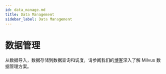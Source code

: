 ```yaml
---
id: data_manage.md
title: Data Management
sidebar_label: Data Management
---
```


# 数据管理

从数据导入，数据存储到数据查询和调度，请参阅我们的[博客](https://www.milvus.io/blog/2019/11/08/data-management/)深入了解 Milvus 数据管理方案。



